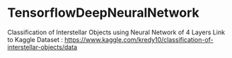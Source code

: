 # TensorflowDeepNeuralNetwork
Classification of Interstellar Objects using Neural Network of 4 Layers
Link to Kaggle Dataset : https://www.kaggle.com/kredy10/classification-of-interstellar-objects/data
